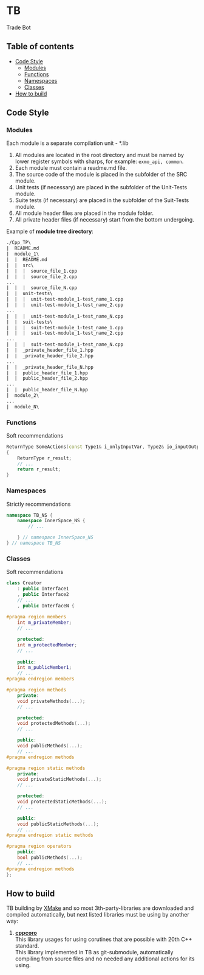 # TB
Trade Bot

## Table of contents
* [Code Style](##Code-Style)  
    - [Modules](###Modules)
    - [Functions](###Functions)
    - [Namespaces](###Namespaces)
    - [Classes](###Classes)
* [How to build](##How-to-build)  

## Code Style
### Modules
Each module is a separate compilation unit - *.lib  
1. All modules are located in the root directory and must be named by lower register symbols with sharps, for example: `exmo_api, common`.  
2. Each module must contain a readme.md file.  
3. The source code of the module is placed in the subfolder of the SRC module.  
4. Unit tests (if necessary) are placed in the subfolder of the Unit-Tests module.  
5. Suite tests (if necessary) are placed in the subfolder of the Suit-Tests module.  
6. All module header files are placed in the module folder.  
7. All private header files (if necessary) start from the bottom undergoing.  

Example of **module tree directory**:
```txt
./Cpp_TP\
|  README.md
|  module_1\
|  |  README.md
|  |  src\
|  |  |  source_file_1.cpp
|  |  |  source_file_2.cpp
...
|  |  |  source_file_N.cpp
|  |  unit-tests\
|  |  |  unit-test-module_1-test_name_1.cpp
|  |  |  unit-test-module_1-test_name_2.cpp
...
|  |  |  unit-test-module_1-test_name_N.cpp
|  |  suit-tests\
|  |  |  suit-test-module_1-test_name_1.cpp
|  |  |  suit-test-module_1-test_name_2.cpp
...
|  |  |  suit-test-module_1-test_name_N.cpp
|  |  _private_header_file_1.hpp
|  |  _private_header_file_2.hpp
...
|  |  _private_header_file_N.hpp
|  |  public_header_file_1.hpp
|  |  public_header_file_2.hpp
...
|  |  public_header_file_N.hpp
|  module_2\
...
|  module_N\
```
### Functions
Soft recommendations
```cpp
ReturnType SomeActions(const Type1& i_onlyInputVar, Type2& io_inputOutputVar, Type& o_onlyOutputVar)
{
    ReturnType r_result;
    // ...
    return r_result;
}
```
### Namespaces
Strictly recommendations  
```cpp
namespace TB_NS {
    namespace InnerSpace_NS {
        // ...

    } // namespace InnerSpace_NS
} // namespace TB_NS
```
### Classes
Soft recommendations  
```cpp
class Creator
    : public Interface1
    , public Interface2
    // ...
    , public InterfaceN {
    
#pragma region members
    int m_privateMember;
    // ...

    protected:
    int m_protectedMember;
    // ...
    
    public:
    int m_publicMember1;
    // ...
#pragma endregion members

#pragma region methods
    private:
    void privateMethods(...);
    // ...

    protected:
    void protectedMethods(...);
    // ...

    public:
    void publicMethods(...);
    // ...
#pragma endregion methods

#pragma region static methods
    private:
    void privateStaticMethods(...);
    // ...

    protected:
    void protectedStaticMethods(...);
    // ...

    public:
    void publicStaticMethods(...);
    // ...
#pragma endregion static methods

#pragma region operators
    public:
    bool publicMethods(...);
    // ...
#pragma endregion methods
};
```
## How to build
TB building by [XMake](https://xmake.io/#/) and so most 3th-party-libraries are downloaded and compiled automatically, but next listed libraries must be using by another way:
1. [**cppcoro**](https://github.com/lewissbaker/cppcoro#generatort)  
This library usages for using corutines that are possible with 20th C++ standard.  
This library implemented in TB as git-submodule, automatically compiling from source files and no needed any additional actions for its using.
